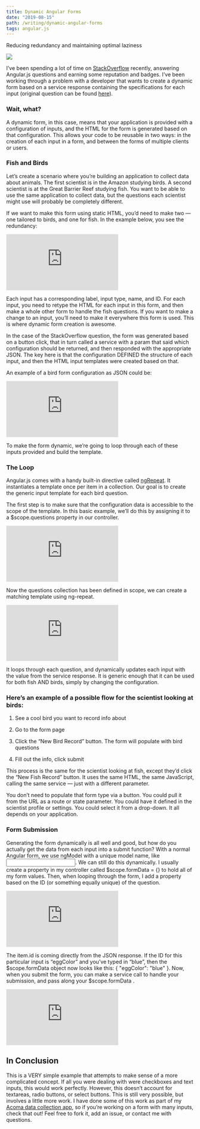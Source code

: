 ```yaml
---
title: Dynamic Angular Forms
date: "2019-08-15"
path: /writing/dynamic-angular-forms
tags: angular.js
---
```


Reducing redundancy and maintaining optimal laziness

![](https://cdn-images-1.medium.com/max/3840/1*2p5P-9M-K4qfP01Mfmq37g.jpeg)

I’ve been spending a lot of time on [StackOverflow](https://stackoverflow.com) recently, answering Angular.js questions and earning some reputation and badges. I’ve been working through a problem with a developer that wants to create a dynamic form based on a service response containing the specifications for each input (original question can be found [here](https://stackoverflow.com/questions/45638907/dynamic-form-creation-in-angular-based-on-servers-response/45639507?noredirect=1#comment78317883_45639507)).

### Wait, what?

A dynamic form, in this case, means that your application is provided with a configuration of inputs, and the HTML for the form is generated based on that configuration. This allows your code to be reusable in two ways: in the creation of each input in a form, and between the forms of multiple clients or users.

### Fish and Birds

Let’s create a scenario where you’re building an application to collect data about animals. The first scientist is in the Amazon studying birds. A second scientist is at the Great Barrier Reef studying fish. You want to be able to use the same application to collect data, but the questions each scientist might use will probably be completely different.

If we want to make this form using static HTML, you’d need to make two — one tailored to birds, and one for fish. In the example below, you see the redundancy:

<iframe src="https://medium.com/media/a4351bef63df550445f49e46ab2f1e37" frameborder=0></iframe>

Each input has a corresponding label, input type, name, and ID. For each input, you need to retype the HTML for each input in this form, and then make a whole other form to handle the fish questions. If you want to make a change to an input, you’ll need to make it everywhere this form is used. This is where dynamic form creation is awesome.

In the case of the StackOverflow question, the form was generated based on a button click, that in turn called a service with a param that said which configuration should be returned, and then responded with the appropriate JSON. The key here is that the configuration DEFINED the structure of each input, and then the HTML input templates were created based on that.

An example of a bird form configuration as JSON could be:

<iframe src="https://medium.com/media/2ed1877916b435044572cce974d9aba0" frameborder=0></iframe>

To make the form dynamic, we’re going to loop through each of these inputs provided and build the template.

### The Loop

Angular.js comes with a handy built-in directive called [ngRepeat](https://docs.angularjs.org/api/ng/directive/ngRepeat). It instantiates a template once per item in a collection. Our goal is to create the generic input template for each bird question.

The first step is to make sure that the configuration data is accessible to the scope of the template. In this basic example, we’ll do this by assigning it to a $scope.questions property in our controller.

<iframe src="https://medium.com/media/6b03c4864a4c3dc027e8c61564846830" frameborder=0></iframe>

Now the questions collection has been defined in scope, we can create a matching template using ng-repeat.

<iframe src="https://medium.com/media/0bec1ec2c172340cab184c4d84e423e3" frameborder=0></iframe>

It loops through each question, and dynamically updates each input with the value from the service response. It is generic enough that it can be used for both fish AND birds, simply by changing the configuration.

### Here’s an example of a possible flow for the scientist looking at birds:

1. See a cool bird you want to record info about

1. Go to the form page

1. Click the “New Bird Record” button. The form will populate with bird questions

1. Fill out the info, click submit

This process is the same for the scientist looking at fish, except they’d click the “New Fish Record” button. It uses the same HTML, the same JavaScript, calling the same service — just with a different parameter.

You don’t need to populate that form type via a button. You could pull it from the URL as a route or state parameter. You could have it defined in the scientist profile or settings. You could select it from a drop-down. It all depends on your application.

### Form Submission

Generating the form dynamically is all well and good, but how do you actually get the data from each input into a submit function? With a normal Angular form, we use ngModel with a unique model name, like <input type="text" data-ng-model="formData['birdName']">. We can still do this dynamically. I usually create a property in my controller called $scope.formData = {} to hold all of my form values. Then, when looping through the form, I add a property based on the ID (or something equally unique) of the question.

<iframe src="https://medium.com/media/649cab7ce6f82784f669e555a0ce3c7f" frameborder=0></iframe>

The item.id is coming directly from the JSON response. If the ID for this particular input is “eggColor” and you’ve typed in “blue”, then the $scope.formData object now looks like this: { "eggColor": "blue" }. Now, when you submit the form, you can make a service call to handle your submission, and pass along your $scope.formData .

<iframe src="https://medium.com/media/67145cda90418ce64162adfca48eb756" frameborder=0></iframe>

## In Conclusion

This is a VERY simple example that attempts to make sense of a more complicated concept. If all you were dealing with were checkboxes and text inputs, this would work perfectly. However, this doesn’t account for textareas, radio buttons, or select buttons. This is still very possible, but involves a little more work. I have done some of this work as part of my [Acoma data collection app](https://github.com/kauffmanes/acoma-data-app/blob/master/public/components/newFindQuestion/question.html), so if you’re working on a form with many inputs, check that out! Feel free to fork it, add an issue, or contact me with questions.
